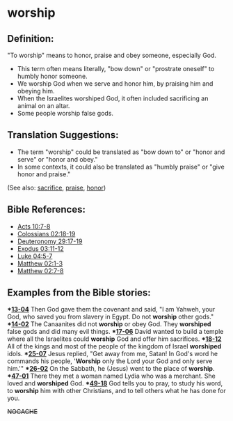# worship #

## Definition: ##

"To worship" means to honor, praise and obey someone, especially God.

* This term often means literally, "bow down" or "prostrate oneself" to humbly honor someone.
* We worship God when we serve and honor him, by praising him and obeying him.
* When the Israelites worshiped God, it often included sacrificing an animal on an altar. 
* Some people worship false gods.

## Translation Suggestions: ##

* The term "worship" could be translated as "bow down to" or "honor and serve" or "honor and obey."
* In some contexts, it could also be translated as "humbly praise" or "give honor and praise."
 
(See also: [sacrifice](../other/sacrifice.md), [praise](../other/praise.md), [honor](../other/honor.md))  

## Bible References: ##

* [Acts 10:7-8](https://door43.org/en/bible/notes/act/10/07)
* [Colossians 02:18-19](https://door43.org/en/bible/notes/col/02/18)
* [Deuteronomy 29:17-19](https://door43.org/en/bible/notes/deu/29/17)
* [Exodus 03:11-12](https://door43.org/en/bible/notes/exo/03/11)
* [Luke 04:5-7](https://door43.org/en/bible/notes/luk/04/05)
* [Matthew 02:1-3](https://door43.org/en/bible/notes/mat/02/01)
* [Matthew 02:7-8](https://door43.org/en/bible/notes/mat/02/07)

## Examples from the Bible stories: ##

  __*[13-04](https://door43.org/en/obs/notes/frames/13-04)__  Then God gave them the covenant and said, "I am Yahweh, your God, who saved you from slavery in Egypt. Do not __worship__ other gods."
  __*[14-02](https://door43.org/en/obs/notes/frames/14-02)__  The Canaanites did not __worship__ or obey God. They __worshiped__ false gods and did many evil things.
  __*[17-06](https://door43.org/en/obs/notes/frames/17-06)__  David wanted to build a temple where all the Israelites could __worship__ God and offer him sacrifices.
  __*[18-12](https://door43.org/en/obs/notes/frames/18-12)__  All of the kings and most of the people of the kingdom of Israel __worshiped__ idols.
  __*[25-07](https://door43.org/en/obs/notes/frames/25-07)__  Jesus replied, "Get away from me, Satan! In God's word he commands his people, '__Worship__ only the Lord your God and only serve him.'"
  __*[26-02](https://door43.org/en/obs/notes/frames/26-02)__  On the Sabbath, he (Jesus) went to the place of __worship__.
  __*[47-01](https://door43.org/en/obs/notes/frames/47-01)__  There they met a woman named Lydia who was a merchant. She loved and __worshiped__ God.
  __*[49-18](https://door43.org/en/obs/notes/frames/49-18)__  God tells you to pray, to study his word, to __worship__ him with other Christians, and to tell others what he has done for you. 



~~NOCACHE~~